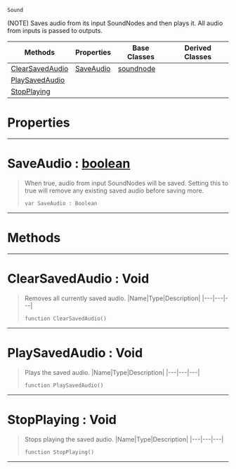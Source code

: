  `Sound`

(NOTE) Saves audio from its input SoundNodes and then plays it. All audio from inputs is passed to outputs.

|Methods|Properties|Base Classes|Derived Classes|
|---|---|---|---|
|[ ClearSavedAudio](https://github.com/ZilchEngine/ZilchDocs/blob/master/code_reference/class_reference/saveaudionode.markdown#clearsavedaudio-void)|[ SaveAudio](https://github.com/ZilchEngine/ZilchDocs/blob/master/code_reference/class_reference/saveaudionode.markdown#saveaudio-zero-engine-do)|[soundnode](https://github.com/ZilchEngine/ZilchDocs/blob/master/code_reference/class_reference/soundnode.markdown)| |
|[ PlaySavedAudio](https://github.com/ZilchEngine/ZilchDocs/blob/master/code_reference/class_reference/saveaudionode.markdown#playsavedaudio-void)| | | |
|[ StopPlaying](https://github.com/ZilchEngine/ZilchDocs/blob/master/code_reference/class_reference/saveaudionode.markdown#stopplaying-void)| | | |


 #  Properties


---  
 #  SaveAudio : [boolean](https://github.com/ZilchEngine/ZilchDocs/blob/master/code_reference/nada_base_types/boolean.markdown)

> When true, audio from input SoundNodes will be saved. Setting this to true will remove any existing saved audio before saving more.
> ``` lang=cpp, name=Nada
> var SaveAudio : Boolean


---  
 #  Methods


---  
 #  ClearSavedAudio : Void

> Removes all currently saved audio.
> |Name|Type|Description|
> |---|---|---|
> ``` lang=cpp, name=Nada
> function ClearSavedAudio()
> ``` 


---  
 #  PlaySavedAudio : Void

> Plays the saved audio.
> |Name|Type|Description|
> |---|---|---|
> ``` lang=cpp, name=Nada
> function PlaySavedAudio()
> ``` 


---  
 #  StopPlaying : Void

> Stops playing the saved audio.
> |Name|Type|Description|
> |---|---|---|
> ``` lang=cpp, name=Nada
> function StopPlaying()
> ``` 


---  
 

 